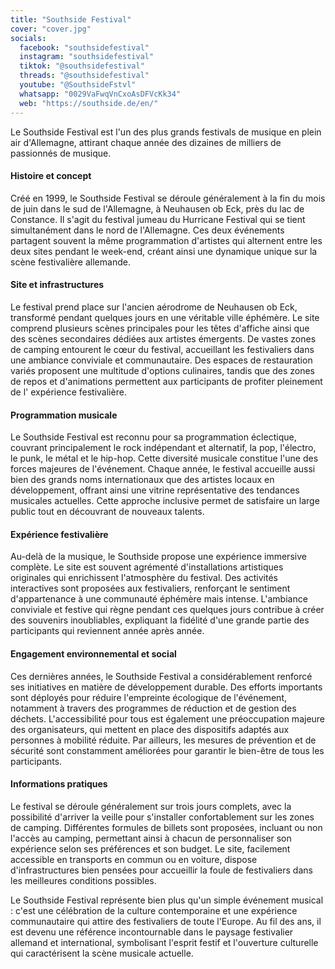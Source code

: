 ```yaml
---
title: "Southside Festival"
cover: "cover.jpg"
socials:
  facebook: "southsidefestival"
  instagram: "southsidefestival"
  tiktok: "@southsidefestival"
  threads: "@southsidefestival"
  youtube: "@SouthsideFstvl"
  whatsapp: "0029VaFwqVnCxoAsDFVcKk34"
  web: "https://southside.de/en/"
---
```


Le Southside Festival est l'un des plus grands festivals de musique en plein air d'Allemagne, attirant chaque année des
dizaines de milliers de passionnés de musique.


#### Histoire et concept

Créé en 1999, le Southside Festival se déroule généralement à la fin du mois de juin dans le sud de l'Allemagne, à
Neuhausen ob Eck, près du lac de Constance. Il s'agit du festival jumeau du Hurricane Festival qui se tient
simultanément dans le nord de l'Allemagne. Ces deux événements partagent souvent la même programmation d'artistes qui
alternent entre les deux sites pendant le week-end, créant ainsi une dynamique unique sur la scène festivalière
allemande.


#### Site et infrastructures

Le festival prend place sur l'ancien aérodrome de Neuhausen ob Eck, transformé pendant quelques jours en une véritable
ville éphémère. Le site comprend plusieurs scènes principales pour les têtes d'affiche ainsi que des scènes secondaires
dédiées aux artistes émergents. De vastes zones de camping entourent le cœur du festival, accueillant les festivaliers
dans une ambiance conviviale et communautaire. Des espaces de restauration variés proposent une multitude d'options
culinaires, tandis que des zones de repos et d'animations permettent aux participants de profiter pleinement de l'
expérience festivalière.


#### Programmation musicale

Le Southside Festival est reconnu pour sa programmation éclectique, couvrant principalement le rock indépendant et
alternatif, la pop, l'électro, le punk, le métal et le hip-hop. Cette diversité musicale constitue l'une des forces
majeures de l'événement. Chaque année, le festival accueille aussi bien des grands noms internationaux que des artistes
locaux en développement, offrant ainsi une vitrine représentative des tendances musicales actuelles. Cette approche
inclusive permet de satisfaire un large public tout en découvrant de nouveaux talents.


#### Expérience festivalière

Au-delà de la musique, le Southside propose une expérience immersive complète. Le site est souvent agrémenté
d'installations artistiques originales qui enrichissent l'atmosphère du festival. Des activités interactives sont
proposées aux festivaliers, renforçant le sentiment d'appartenance à une communauté éphémère mais intense. L'ambiance
conviviale et festive qui règne pendant ces quelques jours contribue à créer des souvenirs inoubliables, expliquant la
fidélité d'une grande partie des participants qui reviennent année après année.


#### Engagement environnemental et social

Ces dernières années, le Southside Festival a considérablement renforcé ses initiatives en matière de développement
durable. Des efforts importants sont déployés pour réduire l'empreinte écologique de l'événement, notamment à travers
des programmes de réduction et de gestion des déchets. L'accessibilité pour tous est également une préoccupation majeure
des organisateurs, qui mettent en place des dispositifs adaptés aux personnes à mobilité réduite. Par ailleurs, les
mesures de prévention et de sécurité sont constamment améliorées pour garantir le bien-être de tous les participants.


#### Informations pratiques

Le festival se déroule généralement sur trois jours complets, avec la possibilité d'arriver la veille pour s'installer
confortablement sur les zones de camping. Différentes formules de billets sont proposées, incluant ou non l'accès au
camping, permettant ainsi à chacun de personnaliser son expérience selon ses préférences et son budget. Le site,
facilement accessible en transports en commun ou en voiture, dispose d'infrastructures bien pensées pour accueillir la
foule de festivaliers dans les meilleures conditions possibles.

Le Southside Festival représente bien plus qu'un simple événement musical : c'est une célébration de la culture
contemporaine et une expérience communautaire qui attire des festivaliers de toute l'Europe. Au fil des ans, il est
devenu une référence incontournable dans le paysage festivalier allemand et international, symbolisant l'esprit festif
et l'ouverture culturelle qui caractérisent la scène musicale actuelle.
